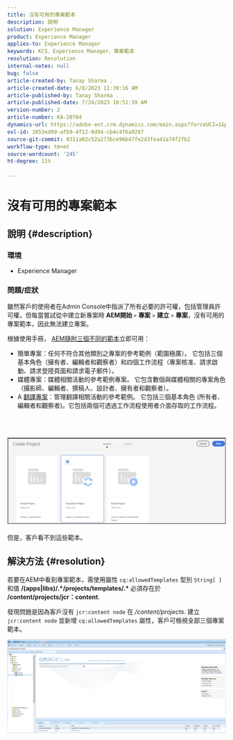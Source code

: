 ```yaml
---
title: 沒有可用的專案範本
description: 說明
solution: Experience Manager
product: Experience Manager
applies-to: Experience Manager
keywords: KCS、Experience Manager、專案範本
resolution: Resolution
internal-notes: null
bug: false
article-created-by: Tanay Sharma .
article-created-date: 6/8/2023 11:39:16 AM
article-published-by: Tanay Sharma .
article-published-date: 7/24/2023 10:51:39 AM
version-number: 2
article-number: KA-20704
dynamics-url: https://adobe-ent.crm.dynamics.com/main.aspx?forceUCI=1&pagetype=entityrecord&etn=knowledgearticle&id=d26e3015-f105-ee11-8f6e-6045bd006b3d
exl-id: 3853ed99-afb9-4f12-8d94-cb4c4f6a9267
source-git-commit: 0311a02c52a273bce96b47fe2d3fea41a74f2fb2
workflow-type: tm+mt
source-wordcount: '245'
ht-degree: 11%

---
```


# 沒有可用的專案範本

## 說明 {#description}


### 環境

- Experience Manager


### 問題/症狀

雖然客戶的使用者在Admin Console中指派了所有必要的許可權，包括管理員許可權，但每當嘗試從中建立新專案時 <b>AEM開始 </b>`>`  <b>專案</b> `>`  <b>建立</b> `>`  <b>專案</b>，沒有可用的專案範本，因此無法建立專案。

根據使用手冊， [AEM隨附三個不同的範本](https://experienceleague.adobe.com/docs/experience-manager-cloud-service/content/sites/authoring/projects/overview.html?lang=en#project-templates)立即可用：

- 簡單專案：任何不符合其他類別之專案的參考範例（範圍極廣）。 它包括三個基本角色（擁有者、編輯者和觀察者）和四個工作流程（專案核准、請求啟動、請求登陸頁面和請求電子郵件）。
- 媒體專案：媒體相關活動的參考範例專案。 它包含數個與媒體相關的專案角色（攝影師、編輯者、撰稿人、設計者、擁有者和觀察者）。
- A [翻譯專案](https://experienceleague.adobe.com/docs/experience-manager-cloud-service/content/sites/administering/reusing-content/translation/overview.html?lang=en)：管理翻譯相關活動的參考範例。 它包括三個基本角色 (所有者、編輯者和觀察者)。它包括兩個可透過工作流程使用者介面存取的工作流程。

<br><br><br>![](assets/___d36e3015-f105-ee11-8f6e-6045bd006b3d___.png)<br><br>
但是，客戶看不到這些範本。


## 解決方法 {#resolution}


若要在AEM中看到專案範本，需使用屬性 `cq:allowedTemplates` 型別 `String[ ]` 和值 <b>/(apps|libs)/.\*/projects/templates/.\* </b> 必須存在於 <b>/content/projects/jcr：content</b>.

發現問題是因為客戶沒有 `jcr:content node` 在 */content/projects*. 建立 `jcr:content node` 並新增 `cq:allowedTemplates` 屬性，客戶可檢視全部三個專案範本。



![](assets/ef0af61b-2843-ed11-bba2-0022480866ad.png)
